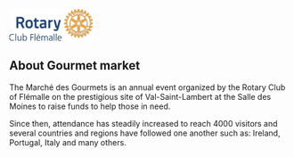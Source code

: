 ![Gourmet market](public/resources/svg/Logo_club.png)

## About Gourmet market

The Marché des Gourmets is an annual event organized by the Rotary Club of Flémalle on the prestigious site of Val-Saint-Lambert at the Salle des Moines to raise funds to help those in need.

Since then, attendance has steadily increased to reach 4000 visitors and several countries and regions have followed one another such as: Ireland, Portugal, Italy and many others.
